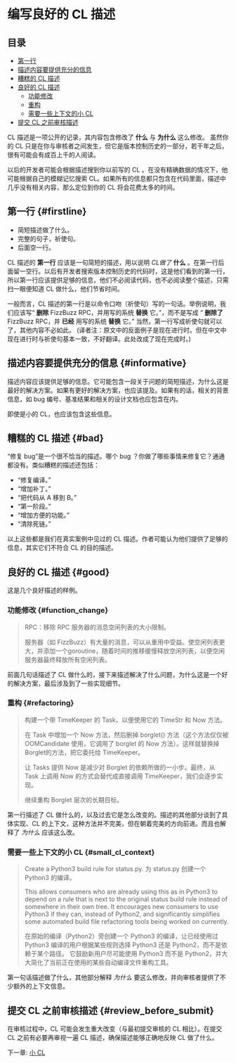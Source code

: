 # 编写良好的 CL 描述

## 目录
*   [第一行](#firstline)
*   [描述内容要提供充分的信息](#informative)
*   [糟糕的 CL 描述](#bad)
*   [良好的 CL 描述](#good)
    * [功能修改](#function_change)
    * [重构](#refactoring)
    * [需要一些上下文的小 CL](#small_cl_context)
*   [提交 CL 之前审核描述](#review_before_submit)

CL 描述是一项公开的记录，其内容包含修改了 **什么** 与 **为什么** 这么修改。 虽然你的 CL 只是在你与审核者之间发生，但它是版本控制历史的一部分，若干年之后，很有可能会有成百上千的人阅读。

以后的开发者可能会根据描述搜到你以前写的 CL 。在没有精确数据的情况下，他可能根据自己的模糊记忆搜索 CL。如果所有的信息都只包含在代码里面，描述中几乎没有相关内容，那么定位到你的 CL 将会花费太多的时间。

## 第一行 {#firstline}

*   简短描述做了什么。
*   完整的句子，祈使句。
*   后面空一行。

CL 描述的 **第一行** 应该是一句简短的描述，用以说明 *CL做了* **什么** 。在第一行后面留一空行。以后有开发者搜索版本控制历史的代码时，这是他们看到的第一行，所以第一行应该提供足够的信息，他们不必阅读代码，也不必阅读整个描述，只需扫一眼便知道 CL 做什么，他们节省时间。

一般而言，CL 描述的第一行是以命令口吻（祈使句）写的一句话。举例说明，我们应该写“ **删除** FizzBuzz RPC，并用写的系统 **替换** 它。”，而不是写成 “ **删除了** FizzBuzz RPC，并 **已经** 用写的系统 **替换** 它。”  当然，第一行写成祈使句就可以了，其他内容不必如此。
(译者注：原文中的反面例子是现在进行时。但在中文中现在进行时与祈使句基本一致，不好翻译。此处改成了现在完成时。)

## 描述内容要提供充分的信息 {#informative}

描述内容应该提供足够的信息。它可能包含一段关于问题的简短描述，为什么这是最好的解决方案。如果有更好的解决方案，也应该提及。如果有的话，相关的背景信息，如 bug 编号、基准结果和相关的设计文档也应包含在内。

即使是小的 CL，也应该包含这些信息。

## 糟糕的 CL 描述 {#bad}

“修复 bug”是一个很不恰当的描述。哪个 bug ？你做了哪些事情来修复它？通通都没有。类似糟糕的描述还包括：

-   “修复编译。”
-   “增加补丁。”
-   “把代码从 A 移到 B。”
-   “第一阶段。”
-   “增加方便的功能。”
-   “清除死链。”

以上这些都是我们在真实案例中见过的 CL 描述。作者可能认为他们提供了足够的信息，其实它们不符合 CL 的目的描述。

## 良好的 CL 描述 {#good}

这是几个良好描述的样例。

### 功能修改 {#function_change}

> RPC：移除 RPC 服务器的消息空闲列表的大小限制。
> 
> 服务器（如 FizzBuzz）有大量的消息，可以从重用中受益。使空闲列表更大，并添加一个goroutine，随着时间的推移缓慢释放空闲列表，以便空闲
> 服务器最终释放所有空闲列表。

前面几句话描述了 CL 做什么的，接下来描述解决了什么问题，为什么这是一个好的解决方案，最后涉及到了一些实现细节。

### 重构 {#refactoring}

> 构建一个带 TimeKeeper 的 Task，以便使用它的 TimeStr 和 Now 方法。
>
> 在 Task 中增加一个 Now 方法，然后删掉 borglet() 方法（这个方法仅仅被 OOMCandidate 使用，它调用了 borglet 的 Now 方法）。这样就替换掉
> Borglet的方法，把它委托给 TimeKeeper。
>
> 让 Tasks 提供 Now 是减少对 Borglet 的依赖所做的一小步。最终，从 Task 上调用 Now 的方式会替代成直接调用 TimeKeeper，我们会逐步实现。
>
> 继续重构 Borglet 层次的长期目标。

第一行描述了 CL 做什么的，以及过去它是怎么改变的。描述的其他部分谈到了具体实现、CL 的上下文，这种方法并不完美，但在朝着完美的方向前进。而且也解释了 *为什么* 应该这么改。

### 需要一些上下文的小 CL {#small_cl_context}

> Create a Python3 build rule for status.py. 为 status.py 创建一个 Python3 的编译。
>
> This allows consumers who are already using this as in Python3 to depend on a
> rule that is next to the original status build rule instead of somewhere in
> their own tree. It encourages new consumers to use Python3 if they can,
> instead of Python2, and significantly simplifies some automated build file
> refactoring tools being worked on currently.
>
> 在原始的编译（Python2）旁创建一个 Python3 的编译，让已经使用过 Python3 编译的用户根据某些规则选择 Python3 还是 Python2，而不是依赖于某个路径。 它鼓励新用户尽可能使用 Python3 而不是 Python2，并大大简化了当前正在使用的某些自动编译文件重构工具。
>
>

第一句话描述做了什么，其他部分解释 *为什么* 要这么修改，并向审核者提供了不少额外的上下文信息。

## 提交 CL 之前审核描述 {#review_before_submit}

在审核过程中，CL 可能会发生重大改变（与最初提交审核的 CL 相比）。在提交 CL 之前有必要再审视一遍 CL 描述，确保描述能够正确地反映 CL 做了什么。

下一章: [小 CL](small-cls.md)
